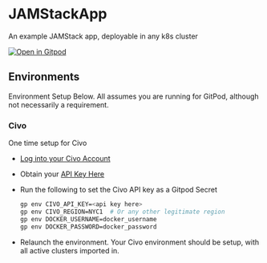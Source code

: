 # JAMStackApp

An example JAMStack app, deployable in any k8s cluster

[![Open in Gitpod](https://gitpod.io/button/open-in-gitpod.svg)](https://gitpod.io/from-referrer/)

## Environments

Environment Setup Below.  All assumes you are running for GitPod, although not necessarily a requirement.

### Civo

One time setup for Civo 

- [Log into your Civo Account](https://www.civo.com/login)
- Obtain your [API Key Here](https://www.civo.com/account/security)
- Run the following to set the Civo API key as a Gitpod Secret

    ```sh
    gp env CIVO_API_KEY=<api key here>
    gp env CIVO_REGION=NYC1  # Or any other legitimate region
    gp env DOCKER_USERNAME=docker_username
    gp env DOCKER_PASSWORD=docker_password
    ```

- Relaunch the environment.  Your Civo environment should be setup, with all active clusters imported in.

